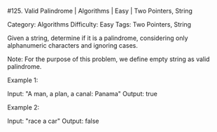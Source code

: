 #125. Valid Palindrome | Algorithms | Easy | Two Pointers, String

Category: Algorithms
Difficulty: Easy
Tags: Two Pointers, String

Given a string, determine if it is a palindrome, considering only alphanumeric characters and ignoring cases.

Note: For the purpose of this problem, we define empty string as valid palindrome.

Example 1:


Input: "A man, a plan, a canal: Panama"
Output: true


Example 2:


Input: "race a car"
Output: false


